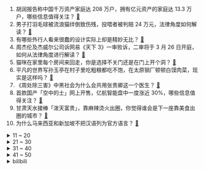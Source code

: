 1. 胡润报告称中国千万资产家庭达 208 万户，拥有亿元资产的家庭达 13.3 万户，哪些信息值得关注？ [:link:](https://www.zhihu.com/question/649232756)
2. 男子打羽毛球被流浪猫绊倒致伤残，投喂者被判赔 24 万元，法律角度如何解读？ [:link:](https://www.zhihu.com/question/649212586)
3. 有哪些外行人看来很蠢的设计实际上却是精妙无比？ [:link:](https://www.zhihu.com/question/32189846)
4. 周杰伦及杰威尔公司诉网易《天下 3》一审败诉，二审将于 3 月 26 日开庭，如何从法律角度进行解读？ [:link:](https://www.zhihu.com/question/649227196)
5. 猫咪在家里每个房间来回走，你是选择不关门还是在门上开个洞？ [:link:](https://www.zhihu.com/question/648092862)
6. 平凡的世界写孙玉亭在村子里吃粗粮都吃不饱，在太原钢厂顿顿白馍肉菜，现实是这样吗？ [:link:](https://www.zhihu.com/question/648801046)
7. 《周处除三害》中黑社会为什么会共用张贵卿这一个医生？ [:link:](https://www.zhihu.com/question/646970268)
8. 首款国产「空中的士」网上开售，亿航智能盘中一度涨近 30%，哪些信息值得关注？ [:link:](https://www.zhihu.com/question/649179458)
9. 甘肃天水接棒「泼天富贵」，靠麻辣烫火出圈，你觉得谁会是下一座靠美食出圈的城市？ [:link:](https://www.zhihu.com/question/649221052)
10. 为什么马来西亚和新加坡不把汉语列为官方语言？ [:link:](https://www.zhihu.com/question/631385237)
<details>
<summary>11 ~ 20</summary>

11. 国际首例「染色体脱环」宝宝在广州诞生，携带环状染色体的男性一般生育力较低，哪些信息值得关注？ [:link:](https://www.zhihu.com/question/649221091)
12. 小米集团去年经调整净利润 193 亿元，同比增长 126.3%，如何解读此业绩？哪些信息值得关注？ [:link:](https://www.zhihu.com/question/649231196)
13. 本赛季 EDG 明明知道最大问题在中路 Fisher 选手，为什么其他位置都轮换了一遍就是不换他？ [:link:](https://www.zhihu.com/question/648427919)
14. 日本央行宣布取消负利率政策，有哪些信息值得关注？ [:link:](https://www.zhihu.com/question/649180065)
15. 小米测试车被天津高速抓到逃费，小米随后回应「相关结论存在严重偏颇」，真实情况到底如何？ [:link:](https://www.zhihu.com/question/649186343)
16. 孩子问「妈妈，我能再玩一会吗」时，父母应该怎么做？ [:link:](https://www.zhihu.com/question/647147485)
17. 如何评价英伟达2024 GTC大会发布的Blackwell架构GPU和DGX GB200服务器？ [:link:](https://www.zhihu.com/question/649152773)
18. 人可以在A4纸上以准确的比例尺画出太阳系所有的行星和相对距离吗？ [:link:](https://www.zhihu.com/question/646411030)
19. 如何看小米公司发言人回应测试su7时高速逃费的不实信息？ [:link:](https://www.zhihu.com/question/649162706)
20. 为什么「不上班」会产生「愧疚感」？ [:link:](https://www.zhihu.com/question/648007694)
</details>
<details>
<summary>21 ~ 30</summary>

21. 「越睡不着越着急，越着急越睡不着」这种情况怎么办？失眠时可以做什么？ [:link:](https://www.zhihu.com/question/648695765)
22. 如何评价《崩坏：星穹铁道》新动画短篇:永劫轮舞? [:link:](https://www.zhihu.com/question/649184878)
23. 有哪些旅行地让曾你感到宾至如归？ [:link:](https://www.zhihu.com/question/648235795)
24. 照目前的趋势下去，金庸小说还能流传多久？ [:link:](https://www.zhihu.com/question/61216814)
25. 文笔挑战：“月华如水照蓑衣，________”，你会怎么接下一句？ [:link:](https://www.zhihu.com/question/649137036)
26. 有哪些家电家居好物的绝妙搭配，一键实现了你对「家」的焕新想象？ [:link:](https://www.zhihu.com/question/649056210)
27. 2024 LPL 春季赛LGD 2:1 WBG，如何评价这场比赛？ [:link:](https://www.zhihu.com/question/649216139)
28. 一个好导师，在读研过程中的重要性能占到几成？ [:link:](https://www.zhihu.com/question/648224338)
29. 瑞幸咖啡不提供线下点单带来不便，店员帮顾客下单存在价格偏差，是否侵犯了消费者权益？如何解读？ [:link:](https://www.zhihu.com/question/649200755)
30. 3 月 20 日春分，你家乡有哪些习俗？ [:link:](https://www.zhihu.com/question/649257376)
</details>
<details>
<summary>31 ~ 40</summary>

31. 中国人为什么喜欢在院子里放水缸？ [:link:](https://www.zhihu.com/question/646006846)
32. 放假去哪个地方旅游便宜又好玩？ [:link:](https://www.zhihu.com/question/645791567)
33. 《中华人民共和国消费者权益保护法实施条例》公布，其中哪些信息值得关注？ [:link:](https://www.zhihu.com/question/649243807)
34. 香港特区立法会全票通过《维护国家安全条例》，有哪些信息值得关注？ [:link:](https://www.zhihu.com/question/649241943)
35. 日本央行将利率设定 0%-0.1% 区间，自 2007 年以来首次加息，负利率时代终结，透露哪些信息？ [:link:](https://www.zhihu.com/question/649178755)
36. 为什么有的人总这么爱讲道理？ [:link:](https://www.zhihu.com/question/524675941)
37. 如何看待《沙丘 2》的香料？它到底是什么？ [:link:](https://www.zhihu.com/question/647964417)
38. 英伟达发布最强 AI 芯片 B200，性能提升 30 倍，该产品有哪些特性？对 AI 领域意味着什么？ [:link:](https://www.zhihu.com/question/649154379)
39. 韩国总统尹锡悦表示，将全面废除基准房价上调政策，以化解国民焦虑，哪些信息值得关注？ [:link:](https://www.zhihu.com/question/649224545)
40. 日本央行17年来首次加息，为何日元汇率反而跌破150关口？ [:link:](https://www.zhihu.com/question/649226711)
</details>
<details>
<summary>41 ~ 50</summary>

41. 山西一少年连续 16 次抽采血浆后猝死，卫健委称家属不同意司法鉴定死因，还有哪些信息值得关注？ [:link:](https://www.zhihu.com/question/649229822)
42. 美称随时准备与中俄进行双边军控谈判，外交部回应美方应停止「麦克风外交」，如何解读美方这一举动？ [:link:](https://www.zhihu.com/question/649215436)
43. 为了睡个好觉，你做过哪些努力？ [:link:](https://www.zhihu.com/question/649118208)
44. 韩国总统尹锡悦称将于 4 月成立「总统直属医改特别委员会」，期待医生团体参与其中，该事件或将如何发展？ [:link:](https://www.zhihu.com/question/649177098)
45. 英伟达宣布推出最强 AI 芯片，成本和能耗较前代改善 25 倍，哪些信息值得关注？ [:link:](https://www.zhihu.com/question/649166593)
46. 英伟达推出世界首款人形机器人模型，有哪些技术亮点？对具身智能领域意味着什么？ [:link:](https://www.zhihu.com/question/649152627)
47. AI「复活」亲人已成产业链，相关从业者称「未来或是万亿级别市场」，哪些信息值得关注？将带来哪些影响？ [:link:](https://www.zhihu.com/question/649174732)
48. 金融监管总局拟将消费金融公司主要出资人持股比例要求由不低于 30% 提高至不低于 50%，影响如何？ [:link:](https://www.zhihu.com/question/649166588)
49. 文笔挑战：“明月高悬照书窗，________”，你会怎么接下一句？ [:link:](https://www.zhihu.com/question/649138239)
50. 价值是客观存在的还是主观评价时才建立起来的？ [:link:](https://www.zhihu.com/question/648801596)
</details><details>
<summary>bilibili</summary>

</details>